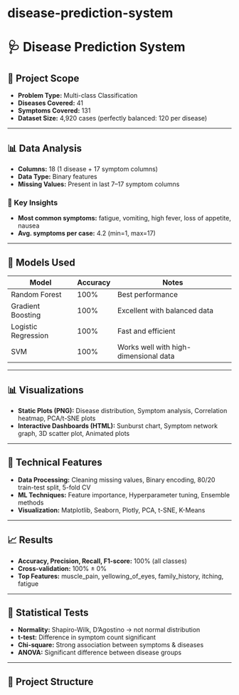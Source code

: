 # disease-prediction-system


# 🩺 Disease Prediction System

## 📌 Project Scope
- **Problem Type:** Multi-class Classification  
- **Diseases Covered:** 41  
- **Symptoms Covered:** 131  
- **Dataset Size:** 4,920 cases (perfectly balanced: 120 per disease)  

---

## 📊 Data Analysis
- **Columns:** 18 (1 disease + 17 symptom columns)  
- **Data Type:** Binary features  
- **Missing Values:** Present in last 7–17 symptom columns  

### 🔎 Key Insights
- **Most common symptoms:** fatigue, vomiting, high fever, loss of appetite, nausea  
- **Avg. symptoms per case:** 4.2 (min=1, max=17)  

---

## 🤖 Models Used
| Model | Accuracy | Notes |
|-------|----------|-------|
| Random Forest | 100% | Best performance |
| Gradient Boosting | 100% | Excellent with balanced data |
| Logistic Regression | 100% | Fast and efficient |
| SVM | 100% | Works well with high-dimensional data |

---

## 📊 Visualizations
- **Static Plots (PNG):** Disease distribution, Symptom analysis, Correlation heatmap, PCA/t-SNE plots  
- **Interactive Dashboards (HTML):** Sunburst chart, Symptom network graph, 3D scatter plot, Animated plots  

---

## 🔧 Technical Features
- **Data Processing:** Cleaning missing values, Binary encoding, 80/20 train-test split, 5-fold CV  
- **ML Techniques:** Feature importance, Hyperparameter tuning, Ensemble methods  
- **Visualization:** Matplotlib, Seaborn, Plotly, PCA, t-SNE, K-Means  

---

## 📈 Results
- **Accuracy, Precision, Recall, F1-score:** 100% (all classes)  
- **Cross-validation:** 100% ± 0%  
- **Top Features:** muscle_pain, yellowing_of_eyes, family_history, itching, fatigue  

---

## 🧪 Statistical Tests
- **Normality:** Shapiro-Wilk, D’Agostino → not normal distribution  
- **t-test:** Difference in symptom count significant  
- **Chi-square:** Strong association between symptoms & diseases  
- **ANOVA:** Significant difference between disease groups  

---

## 📁 Project Structure
